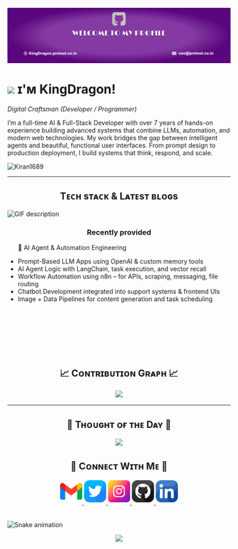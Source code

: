 <!--Banner-->
![KindDragon's Banner Image](./banner.png)

<!--Night Owl image-->
<!-- <div>
  <img align="right" width="30%" src="./notecom.png">
</div> -->

<!--Header Name-->
# <img src="https://emojis.slackmojis.com/emojis/images/1531849430/4246/blob-sunglasses.gif?1531849430" width="30"/> ɪ'ᴍ KingDragon! 
*Digital Craftsman (Developer / Programmer)*
<br /> 

<!--Start Intro-->               
<p align="left">I’m a full-time AI & Full-Stack Developer with over 7 years of hands-on experience 
       building advanced systems that combine LLMs, automation, and modern web               
       technologies. My work bridges the gap between intelligent agents and beautiful, 
       functional user interfaces. From prompt design to production deployment, I build 
       systems that think, respond, and scale.</p>
<!--End Intro-->

<!--Profile Count Badge-->
<p align="left">
  <img src="https://komarev.com/ghpvc/?username=KingDragon0421&label=Profile%20views&color=770677&style=for-the-badge&logo=star" alt="Kiran1689" style="padding-right:20px;" />
</p>

---


<!--Languages and Tools Section-->       
<h2 align="center">Tᴇᴄʜ sᴛᴀᴄᴋ & Lᴀᴛᴇsᴛ ʙʟᴏɢs</h2> 
<picture>
  <source media="(prefers-color-scheme: dark)" srcset="./Skills_Animation_Dark.gif">
  <source media="(prefers-color-scheme: light)" srcset="./Skills_Animation_White.gif">
  <img align="left" alt="GIF description" src="./Skills_Animation_White.gif">
</picture>
<br />

<h3 align="center">Recently provided</h3>
<ul align="left">
  <p>🧠 AI Agent & Automation Engineering</p>
  <li>Prompt-Based LLM Apps using OpenAI & custom memory tools
  <li>AI Agent Logic with LangChain, task execution, and vector recall
  <li>Workflow Automation using n8n – for APIs, scraping, messaging, file routing
  <li>Chatbot Development integrated into support systems & frontend UIs
  <li>Image + Data Pipelines for content generation and task scheduling
</ul>
  
<br />
<br />
<br />



<br />
<br clear="both"/>

<br />

<!--Contribution Graph-->
<h2 align="center">📈 Cᴏɴᴛʀɪʙᴜᴛɪᴏɴ Gʀᴀᴘʜ 📈</h2>
<div align="center">
    <img src="https://github-readme-activity-graph.vercel.app/graph?username=KingDragon0421&bg_color=220a28&&color=ffffff&line=c56a90&point=ffeb95&area=false&hide_border=false" border-radius="15">
</div>

---

<!--Dynamic Quote card updates everyday at 12 PM--> 
<h2 align="center">🌟 Tʜᴏᴜɢʜᴛ ᴏғ ᴛʜᴇ Dᴀʏ 🌟</h2>



















































<!--STARTS_HERE_QUOTE_CARD-->
<p align="center">
    <img src="https://readme-daily-quotes.vercel.app/api?author=Carl%20Jung&quote=There's%20no%20coming%20to%20consciousness%20without%20pain&theme=dark&bg_color=220a28&author_color=ffeb95&accent_color=c56a90">
</p>
<!--ENDS_HERE_QUOTE_CARD-->




















































<!--Contact Section--> 
<h2 align="center">🤝 Cᴏɴɴᴇᴄᴛ Wɪᴛʜ Mᴇ 🤝 </h2>
<div align="center">
  
<a href="mailto:kingdragon960421@gmail.com" target="_blank">
<img src="./gmail.png" width=50 height=50 alt="kingdragon960421@gmail.com" style="margin-bottom: 5px;" />
</a>

<a href="https://x.com/Suhaib_King" target="_blank">
<img src="./twitter.png" width=50 height=50 alt="Suhaib" style="margin-bottom: 5px;" />
</a>

<a href="https://www.instagram.com/suhaib_s_z" target="_blank">
<img src="./instagram.png" width=50 height=50 alt="suhaib_s_z" style="margin-bottom: 5px;" />
</a>

<a href="https://www.githubcom/KingDragon0421" target="_blank">
<img src="./github.png" width=50 height=50 alt="KingDragon0421" style="margin-bottom: 5px;" />
</a>

<a href="https://www.linkedin.com/in/suhaib-sz" target="_blank">
<img src="./linkedin.png" width=50 height=50 alt="linkedin" style="margin-bottom: 5px;" />
</a>

</div>
<br/>

<br clear="both">

<img src="https://raw.githubusercontent.com/suhaib3100/suhaib3100/output/snake.svg" alt="Snake animation" />

<!--Footer--> 
<p align="center">
  <img src="https://capsule-render.vercel.app/api?type=waving&color=gradient&height=65&section=footer"/>
</p>